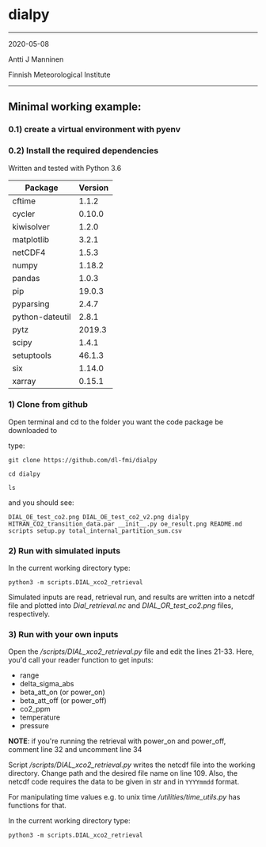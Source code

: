 # dialpy

----
2020-05-08

Antti J Manninen

Finnish Meteorological Institute

----
## Minimal working example:

### 0.1) create a virtual environment with pyenv

### 0.2) Install the required dependencies

Written and tested with Python 3.6

|Package|Version|
|-------|-------|
|cftime|1.1.2|
|cycler|0.10.0|
|kiwisolver|1.2.0|
|matplotlib|3.2.1|
|netCDF4|1.5.3|
|numpy|1.18.2|
|pandas|1.0.3|
|pip|19.0.3|
|pyparsing|2.4.7|
|python-dateutil|2.8.1|
|pytz|2019.3|
|scipy|1.4.1|
|setuptools|46.1.3|
|six|1.14.0|
|xarray|0.15.1|

### 1) Clone from github
Open terminal and cd to the folder you want the code package be downloaded to

type:

  `git clone https://github.com/dl-fmi/dialpy`

  `cd dialpy`

  `ls`

and you should see:

  `DIAL_OE_test_co2.png
  DIAL_OE_test_co2_v2.png
  dialpy
  HITRAN_CO2_transition_data.par
  __init__.py
  oe_result.png
  README.md
  scripts
  setup.py
  total_internal_partition_sum.csv`

### 2) Run with simulated inputs
In the current working directory type:

  `python3 -m scripts.DIAL_xco2_retrieval`

Simulated inputs are read, retrieval run, and results are written into a netcdf file and plotted into
*Dial_retrieval.nc* and *DIAL_OR_test_co2.png* files, respectively.

### 3) Run with your own inputs
Open the */scripts/DIAL_xco2_retrieval.py* file and edit the lines 21-33.
Here, you'd call your reader function to get inputs:
 - range
 - delta_sigma_abs
 - beta_att_on (or power_on)
 - beta_att_off (or power_off)
 - co2_ppm
 - temperature
 - pressure

**NOTE**: if you're running the retrieval with power_on and power_off, comment line 32 and uncomment line 34

Script */scripts/DIAL_xco2_retrieval.py* writes the netcdf file into the working directory. Change path and the desired
file name on line 109. Also, the netcdf code requires the data to be given in str and in `YYYYmmdd` format.

For manipulating time values e.g. to unix time */utilities/time_utils.py* has functions for that.

In the current working directory type:

  `python3 -m scripts.DIAL_xco2_retrieval`



